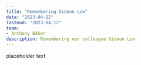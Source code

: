 ```yaml
---
title: "Remembering Gideon Low"
date: "2023-04-12"
lastmod: "2023-04-12"
team:
- Anthony BAker
description: Remembering our colleague Gideon Low
---
```


placeholder text

